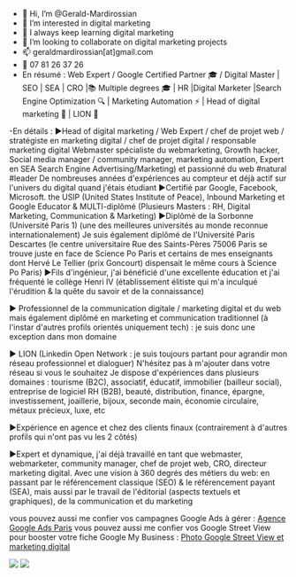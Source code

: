 - 👋 Hi, I’m @Gerald-Mardirossian
- 👀 I’m interested in digital marketing
- 🌱 I always keep learning digital marketing
- 💞️ I’m looking to collaborate on digital marketing projects
- 📫 geraldmardirossian[at]gmail.com
- 📱 07 81 26 37 26
- En résumé : Web Expert / Google Certified Partner 🎓 / Digital Master | SEO | SEA | CRO |📚 Multiple degrees 🎓 | HR |Digital Marketer |Search Engine Optimization 🔍 | Marketing Automation ⚡️ | Head of digital marketing 🎯 | LION 🦁

-En détails :
►Head of digital marketing / Web Expert / chef de projet web / stratégiste en marketing digital / chef de projet digital / responsable marketing digital Webmaster spécialiste du webmarketing, Growth hacker, Social media manager / community manager, marketing automation, Expert en SEA Search Engine Advertising/Marketing) et passionné du web #natural #leader
De nombreuses années d'expériences au compteur et déjà actif sur l'univers du digital quand j'étais étudiant
►Certifié par Google, Facebook, Microsoft. the USIP (United States Institute of Peace), Inbound Marketing et Google Educator & MULTI-diplômé (Plusieurs Masters : RH, Digital Marketing, Communication & Marketing)
►Diplômé de la Sorbonne (Université Paris 1) (une des meilleures universités au monde reconnue internationalement) Je suis également diplômé de l'Université Paris Descartes (le centre universitaire Rue des Saints-Pères 75006 Paris se trouve juste en face de Science Po Paris et certains de mes enseignants dont Hervé Le Tellier (prix Goncourt) dispensait le même cours à Science Po Paris)
►Fils d'ingénieur, j'ai bénéficié d'une excellente éducation et j'ai fréquenté le collège Henri IV (établissement élitiste qui m'a inculqué l'érudition & la quête du savoir et de la connaissance)

► Professionnel de la communication digitale / marketing digital et du web mais également diplômé en marketing et communication traditionnel (à l'instar d'autres profils orientés uniquement tech) : je suis donc une exception dans mon domaine

► LION (Linkedin Open Network : je suis toujours partant pour agrandir mon réseau professionnel et dialoguer) N'hésitez pas à m'ajouter dans votre réseau si vous le souhaitez Je dispose d'expériences dans plusieurs domaines : tourisme (B2C), associatif, éducatif, immobilier (bailleur social), entreprise de logiciel RH (B2B), beauté, distribution, finance, épargne, investissement, joaillerie, bijoux, seconde main, économie circulaire, métaux précieux, luxe, etc

►Expérience en agence et chez des clients finaux (contrairement à d'autres profils qui n'ont pas vu les 2 côtés)

►Expert et dynamique, j'ai déjà travaillé en tant que webmaster, webmarketer, community manager, chef de projet web, CRO, directeur marketing digital. Avec une vision à 360 degrés des métiers du web: en passant par le référencement classique (SEO) & le référencement payant (SEA), mais aussi par le travail de l'éditorial (aspects textuels et graphiques), de la communication et du marketing

vous pouvez aussi me confier vos campagnes Google Ads à gérer : <a href="https://google-ads.virtueltime.com/">Agence Google Ads Paris</a>
vous pouvez aussi me confier vos Google Street View pour booster votre fiche Google My Business : <a href="https://www.virtueltime.com/">Photo Google Street View et marketing digital</a>


<!---

--->

<img src="https://pbs.twimg.com/media/FxX2PDXXgAE5pY8?format=jpg&name=4096x4096">
<img src="https://pbs.twimg.com/media/FxX2ScgXsAIjAio?format=jpg&name=4096x4096">
